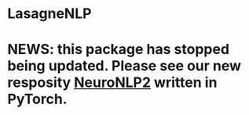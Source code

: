 # LasagneNLP
# NEWS: this package has stopped being updated. Please see our new resposity [NeuroNLP2](https://github.com/XuezheMax/NeuroNLP2) written in PyTorch.
